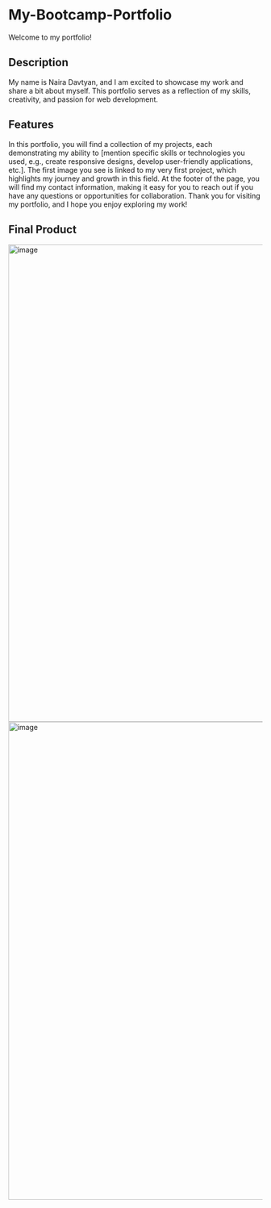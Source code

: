 # My-Bootcamp-Portfolio

Welcome to my portfolio!

## Description

My name is Naira Davtyan, and I am excited to showcase my work and share a bit about myself. This portfolio serves as a reflection of my skills, creativity, and passion for web development.

## Features

In this portfolio, you will find a collection of my projects, each demonstrating my ability to [mention specific skills or technologies you used, e.g., create responsive designs, develop user-friendly applications, etc.]. The first image you see is linked to my very first project, which highlights my journey and growth in this field.
At the footer of the page, you will find my contact information, making it easy for you to reach out if you have any questions or opportunities for collaboration. Thank you for visiting my portfolio, and I hope you enjoy exploring my work!

## Final Product
<img width="946" alt="image" src="https://github.com/user-attachments/assets/31503064-75a5-40b2-be9b-5c632da56f96">
<img width="947" alt="image" src="https://github.com/user-attachments/assets/71a6e61a-076b-431a-a5f1-10fd4673be0b">



